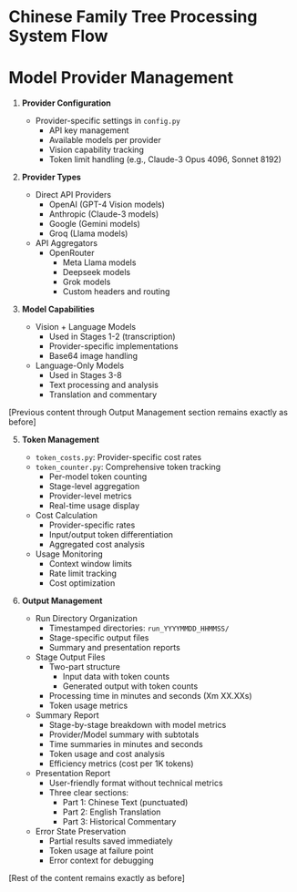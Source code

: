 # Chinese Family Tree Processing System Flow

# Model Provider Management

1. **Provider Configuration**
   - Provider-specific settings in `config.py`
     * API key management
     * Available models per provider
     * Vision capability tracking
     * Token limit handling (e.g., Claude-3 Opus 4096, Sonnet 8192)

2. **Provider Types**
   - Direct API Providers
     * OpenAI (GPT-4 Vision models)
     * Anthropic (Claude-3 models)
     * Google (Gemini models)
     * Groq (Llama models)
   - API Aggregators
     * OpenRouter
       - Meta Llama models
       - Deepseek models
       - Grok models
       - Custom headers and routing

3. **Model Capabilities**
   - Vision + Language Models
     * Used in Stages 1-2 (transcription)
     * Provider-specific implementations
     * Base64 image handling
   - Language-Only Models
     * Used in Stages 3-8
     * Text processing and analysis
     * Translation and commentary

[Previous content through Output Management section remains exactly as before]

5. **Token Management**
   - `token_costs.py`: Provider-specific cost rates
   - `token_counter.py`: Comprehensive token tracking
     * Per-model token counting
     * Stage-level aggregation
     * Provider-level metrics
     * Real-time usage display
   - Cost Calculation
     * Provider-specific rates
     * Input/output token differentiation
     * Aggregated cost analysis
   - Usage Monitoring
     * Context window limits
     * Rate limit tracking
     * Cost optimization

6. **Output Management**
   - Run Directory Organization
     * Timestamped directories: `run_YYYYMMDD_HHMMSS/`
     * Stage-specific output files
     * Summary and presentation reports
   - Stage Output Files
     * Two-part structure
       - Input data with token counts
       - Generated output with token counts
     * Processing time in minutes and seconds (Xm XX.XXs)
     * Token usage metrics
   - Summary Report
     * Stage-by-stage breakdown with model metrics
     * Provider/Model summary with subtotals
     * Time summaries in minutes and seconds
     * Token usage and cost analysis
     * Efficiency metrics (cost per 1K tokens)
   - Presentation Report
     * User-friendly format without technical metrics
     * Three clear sections:
       - Part 1: Chinese Text (punctuated)
       - Part 2: English Translation
       - Part 3: Historical Commentary
   - Error State Preservation
     * Partial results saved immediately
     * Token usage at failure point
     * Error context for debugging

[Rest of the content remains exactly as before]
